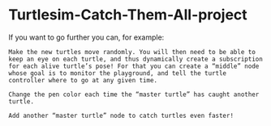 # Turtlesim-Catch-Them-All-project

If you want to go further you can, for example:

    Make the new turtles move randomly. You will then need to be able to keep an eye on each turtle, and thus dynamically create a subscription for each alive turtle’s pose! For that you can create a “middle” node whose goal is to monitor the playground, and tell the turtle controller where to go at any given time.

    Change the pen color each time the “master turtle” has caught another turtle.

    Add another “master turtle” node to catch turtles even faster!
